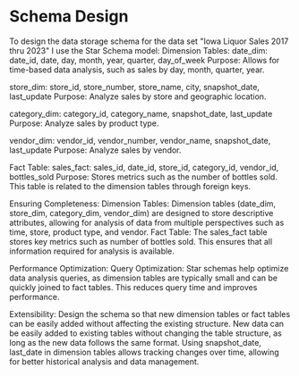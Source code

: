 # Schema Design
To design the data storage schema for the data set "Iowa Liquor Sales 2017 thru 2023" I use the Star Schema model:
Dimension Tables:
date_dim: date_id, date, day, month, year, quarter, day_of_week
Purpose: Allows for time-based data analysis, such as sales by day, month, quarter, year.

store_dim: store_id, store_number, store_name, city, snapshot_date, last_update
Purpose: Analyze sales by store and geographic location.

category_dim: category_id, category_name, snapshot_date, last_update
Purpose: Analyze sales by product type.

vendor_dim: vendor_id, vendor_number, vendor_name, snapshot_date, last_update
Purpose: Analyze sales by vendor.

Fact Table:
sales_fact: sales_id, date_id, store_id, category_id, vendor_id, bottles_sold
Purpose: Stores metrics such as the number of bottles sold. This table is related to the dimension tables through foreign keys.

Ensuring Completeness:
Dimension Tables: Dimension tables (date_dim, store_dim, category_dim, vendor_dim) are designed to store descriptive attributes, allowing for analysis of data from multiple perspectives such as time, store, product type, and vendor.
Fact Table: The sales_fact table stores key metrics such as number of bottles sold. This ensures that all information required for analysis is available.

Performance Optimization:
Query Optimization: Star schemas help optimize data analysis queries, as dimension tables are typically small and can be quickly joined to fact tables. This reduces query time and improves performance.

Extensibility:
Design the schema so that new dimension tables or fact tables can be easily added without affecting the existing structure.
New data can be easily added to existing tables without changing the table structure, as long as the new data follows the same format.
Using snapshot_date, last_date in dimension tables allows tracking changes over time, allowing for better historical analysis and data management.
